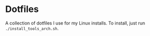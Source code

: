 # Dotfiles

A collection of dotfiles I use for my Linux installs. To install, just run `./install_tools_arch.sh`. 
